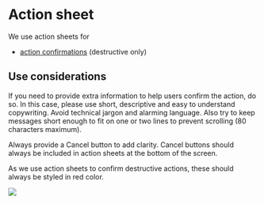 # Action sheet

We use action sheets for

* [action confirmations](../../feedback-scenarios/action-confirmation.md) \(destructive only\)

## Use considerations

If you need to provide extra information to help users confirm the action, do so. In this case, please use short, descriptive and easy to understand copywriting. Avoid technical jargon and alarming language. Also try to keep messages short enough to fit on one or two lines to prevent scrolling \(80 characters maximum\).

Always provide a Cancel button to add clarity. Cancel buttons should always be included in action sheets at the bottom of the screen.

As we use action sheets to confirm destructive actions, these should always be styled in red color. 

![](../../img/ios_actionsheet.jpg)

